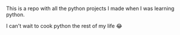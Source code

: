 This is a repo with all the python projects I made when I was learning python.

I can't wait to cook python the rest of my life 😂

